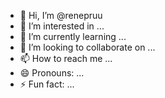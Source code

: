- 👋 Hi, I’m @renepruu
- 👀 I’m interested in ...
- 🌱 I’m currently learning ...
- 💞️ I’m looking to collaborate on ...
- 📫 How to reach me ...
- 😄 Pronouns: ...
- ⚡ Fun fact: ...

<!---
renepruu/renepruu is a ✨ special ✨ repository because its `README.md` (this file) appears on your GitHub profile.
You can click the Preview link to take a look at your changes.
--->

